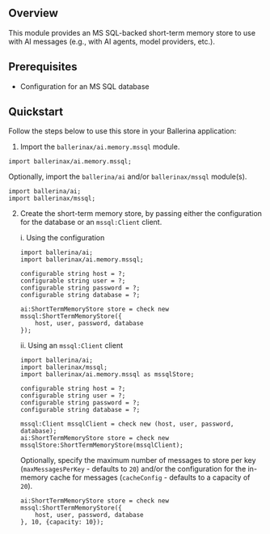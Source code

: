 ## Overview

This module provides an MS SQL-backed short-term memory store to use with AI messages (e.g., with AI agents, model providers, etc.).

## Prerequisites

- Configuration for an MS SQL database

## Quickstart

Follow the steps below to use this store in your Ballerina application:

1. Import the `ballerinax/ai.memory.mssql` module.

```ballerina
import ballerinax/ai.memory.mssql;
```

Optionally, import the `ballerina/ai` and/or `ballerinax/mssql` module(s).

```ballerina
import ballerina/ai;
import ballerinax/mssql;
```

2. Create the short-term memory store, by passing either the configuration for the database or an `mssql:Client` client.

    i. Using the configuration 

    ```ballerina
    import ballerina/ai;
    import ballerinax/ai.memory.mssql;

    configurable string host = ?;
    configurable string user = ?;
    configurable string password = ?;
    configurable string database = ?;

    ai:ShortTermMemoryStore store = check new mssql:ShortTermMemoryStore({
        host, user, password, database
    });
    ```

    ii. Using an `mssql:Client` client

    ```ballerina
    import ballerina/ai;
    import ballerinax/mssql;
    import ballerinax/ai.memory.mssql as mssqlStore;

    configurable string host = ?;
    configurable string user = ?;
    configurable string password = ?;
    configurable string database = ?;

    mssql:Client mssqlClient = check new (host, user, password, database);   
    ai:ShortTermMemoryStore store = check new mssqlStore:ShortTermMemoryStore(mssqlClient);
    ```

    Optionally, specify the maximum number of messages to store per key (`maxMessagesPerKey` - defaults to `20`) and/or the configuration for the in-memory cache for messages (`cacheConfig` - defaults to a capacity of `20`).

    ```ballerina
    ai:ShortTermMemoryStore store = check new mssql:ShortTermMemoryStore({
        host, user, password, database
    }, 10, {capacity: 10});
    ```